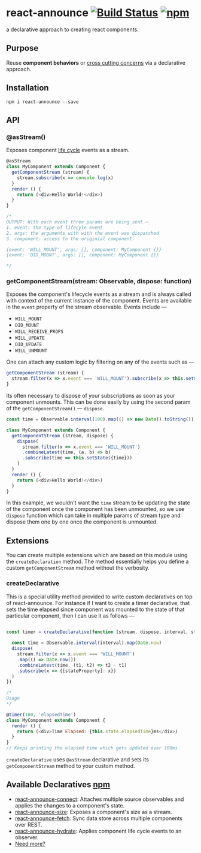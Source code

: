 # react-announce [![Build Status](https://travis-ci.org/tusharmath/react-announce.svg)](https://travis-ci.org/tusharmath/react-announce) [![npm](https://img.shields.io/npm/v/react-announce.svg)]()
a declarative approach to creating react components.

## Purpose
Reuse **component behaviors** or [cross cutting concerns](https://en.wikipedia.org/wiki/Cross-cutting_concern) via a declarative approach.

## Installation

```
npm i react-announce --save
```

## API

### @asStream()
Exposes component [life cycle](https://facebook.github.io/react/docs/component-specs.html#lifecycle-methods) events as a stream.

```javascript
@asStream
class MyComponent extends Component {
  getComponentStream (stream) {
    stream.subscribe(x => console.log(x)
  }
  render () {
    return (<div>Hello World!</div>)
  }
}

/*
OUTPUT: With each event three params are being sent — 
1. event: the type of lifecyle event
2. args: the arguments with with the event was dispatched
3. component: access to the originial component.

{event: 'WILL_MOUNT', args: [], component: MyComponent {}}
{event: 'DID_MOUNT', args: [], component: MyComponent {}}

*/

```

### getComponentStream(stream: Observable, dispose: function)
Exposes the component's lifecycle events as a stream and is always called with context of the current instance of the component. Events are available in the `event` property of the stream observable. Events include — 
- `WILL_MOUNT`
- `DID_MOUNT`
- `WILL_RECEIVE_PROPS`
- `WILL_UPDATE`
- `DID_UPDATE`
- `WILL_UNMOUNT`



One can attach any custom logic by filtering on any of the events such as —

```javascript
getComponentStream (stream) {
  stream.filter(x => x.event === 'WILL_MOUNT').subscribe(x => this.setState({status: 'mounted'}))
}
```

Its often necessary to dispose of your subscriptions as soon as your component unmounts. This can be done easily by using the second param of the `getComponentStream()` — `dispose`.


```javascript
const time = Observable.interval(100).map(() => new Date().toString())

class MyComponent extends Component {
  getComponentStream (stream, dispose) {
    dispose(
      stream.filter(x => x.event === 'WILL_MOUNT')
      .combineLatest(time, (a, b) => b)
      .subscribe(time => this.setState({time}))
    )
  }
  render () {
    return (<div>Hello World!</div>)
  }
}
```
In this example, we wouldn't want the `time` stream to be updating the state of the component once the component has been unmounted, so we use `dispose` function which can take in multiple params of stream type and dispose them one by one once the component is unmounted.

## Extensions

You can create multiple extensions which are based on this module using the `createDeclaration` method. The method essentially helps you define a custom `getComponentStream` method without the verbosity.

### createDeclarative
This is a special utility method provided to write custom declaratives on top of react-announce. For instance if I want to create a timer declarative, that sets the time elapsed since component was mounted to the state of that particular component, then I can use it as follows —

```javascript

const timer = createDeclarative(function (stream, dispose, interval, stateProperty) {
  
  const time = Observable.interval(interval).map(Date.now)
  dispose(
    stream.filter(x => x.event === 'WILL_MOUNT')
    .map(() => Date.now())
    .combineLatest(time, (t1, t2) => t2 - t1)
    .subscribe(x => {[stateProperty]: x})
  )
})

/*
Usage
*/

@timer(100, 'elapsedTime')
class MyComponent extends Component {
  render () {
    return (<div>Time Elapsed: {this.state.elapsedTime}ms</div>)
  }
}
// Keeps printing the elapsed time which gets updated ever 100ms
```

`createDeclarative` uses `@asStream` declarative and sets its `getComponentStream` method to your custom method.

## Available Declaratives [npm](https://www.npmjs.com/search?q=react-announce)

* [react-announce-connect](https://github.com/tusharmath/react-announce-connect): Attaches multiple source observables and applies the changes to a component's state.
* [react-announce-size](https://github.com/tusharmath/react-announce-size): Exposes a component's size as a stream.
* [react-announce-fetch](https://github.com/tusharmath/react-announce-fetch): Sync data store across multiple components over REST.
* [react-announce-hydrate](https://github.com/tusharmath/react-announce-hydrate): Applies component life cycle events to an observer.
* [Need more?](https://github.com/tusharmath/react-announce/issues/new)
